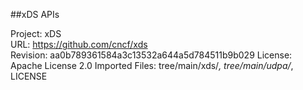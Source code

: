 ##xDS APIs

Project: xDS  
URL: https://github.com/cncf/xds  
Revision: aa0b789361584a3c13532a644a5d784511b9b029
License: Apache License 2.0
Imported Files: tree/main/xds/*, tree/main/udpa/*, LICENSE
